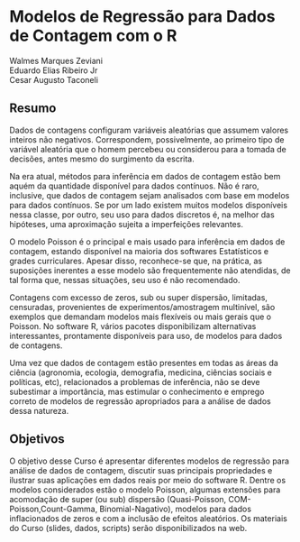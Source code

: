 Modelos de Regressão para Dados de Contagem com o R
===================================================

Walmes Marques Zeviani\
Eduardo Elias Ribeiro Jr\
Cesar Augusto Taconeli

Resumo
------

Dados de contagens configuram variáveis aleatórias que assumem valores
inteiros não negativos.  Correspondem, possivelmente, ao primeiro tipo
de variável aleatória que o homem percebeu ou considerou para a tomada
de decisões, antes mesmo do surgimento da escrita.

Na era atual, métodos para inferência em dados de contagem estão bem
aquém da quantidade disponível para dados contínuos. Não é raro,
inclusive, que dados de contagem sejam analisados com base em modelos
para dados contínuos. Se por um lado existem muitos modelos disponíveis
nessa classe, por outro, seu uso para dados discretos é, na melhor das
hipóteses, uma aproximação sujeita a imperfeições relevantes.

O modelo Poisson é o principal e mais usado para inferência em dados de
contagem, estando disponível na maioria dos softwares Estatísticos e
grades curriculares. Apesar disso, reconhece-se que, na prática, as
suposições inerentes a esse modelo são frequentemente não atendidas, de
tal forma que, nessas situações, seu uso é não recomendado.

Contagens com excesso de zeros, sub ou super dispersão, limitadas,
censuradas, provenientes de experimentos/amostragem multinível, são
exemplos que demandam modelos mais flexíveis ou mais gerais que o
Poisson. No software R, vários pacotes disponibilizam alternativas
interessantes, prontamente disponíveis para uso, de modelos para dados
de contagens.

Uma vez que dados de contagem estão presentes em todas as áreas da
ciência (agronomia, ecologia, demografia, medicina, ciências sociais e
políticas, etc), relacionados a problemas de inferência, não se deve
subestimar a importância, mas estimular o conhecimento e emprego correto
de modelos de regressão apropriados para a análise de dados dessa
natureza.

Objetivos
---------

O objetivo desse Curso é apresentar diferentes modelos de regressão para
análise de dados de contagem, discutir suas principais propriedades e
ilustrar suas aplicações em dados reais por meio do software R. Dentre
os modelos considerados estão o modelo Poisson, algumas extensões para
acomodação de super (ou sub) dispersão (Quasi-Poisson,
COM-Poisson,Count-Gamma, Binomial-Nagativo), modelos para dados
inflacionados de zeros e com a inclusão de efeitos aleatórios.  Os
materiais do Curso (slides, dados, scripts) serão disponibilizados na
web.
